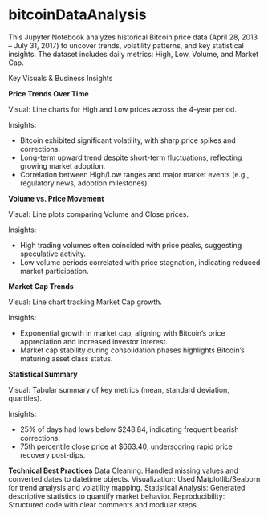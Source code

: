 # bitcoinDataAnalysis

This Jupyter Notebook analyzes historical Bitcoin price data (April 28, 2013 – July 31, 2017) to uncover trends, volatility patterns, and key statistical insights. The dataset includes daily metrics: High, Low, Volume, and Market Cap.

Key Visuals & Business Insights

**Price Trends Over Time**

Visual: Line charts for High and Low prices across the 4-year period.

Insights:
- Bitcoin exhibited significant volatility, with sharp price spikes and corrections.
- Long-term upward trend despite short-term fluctuations, reflecting growing market adoption.
- Correlation between High/Low ranges and major market events (e.g., regulatory news, adoption milestones).


**Volume vs. Price Movement**

Visual: Line plots comparing Volume and Close prices.

Insights:
- High trading volumes often coincided with price peaks, suggesting speculative activity.
- Low volume periods correlated with price stagnation, indicating reduced market participation.

**Market Cap Trends**

Visual: Line chart tracking Market Cap growth.

Insights:
- Exponential growth in market cap, aligning with Bitcoin’s price appreciation and increased investor interest.
- Market cap stability during consolidation phases highlights Bitcoin’s maturing asset class status.

**Statistical Summary**

Visual: Tabular summary of key metrics (mean, standard deviation, quartiles).

Insights:
- 25% of days had lows below $248.84, indicating frequent bearish corrections.
- 75th percentile close price at $663.40, underscoring rapid price recovery post-dips.

**Technical Best Practices**
  Data Cleaning: Handled missing values and converted dates to datetime objects.
  Visualization: Used Matplotlib/Seaborn for trend analysis and volatility mapping.
  Statistical Analysis: Generated descriptive statistics to quantify market behavior.
  Reproducibility: Structured code with clear comments and modular steps.

